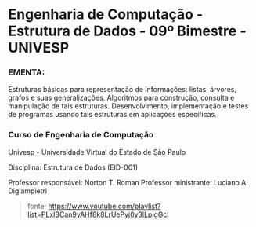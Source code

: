 # Engenharia de Computação - Estrutura de Dados - 09º Bimestre - UNIVESP

### EMENTA:
Estruturas básicas para representação de informações: listas, árvores, grafos e suas generalizações. Algoritmos para construção, consulta e manipulação de tais estruturas. Desenvolvimento, implementação e testes de programas usando tais estruturas em aplicações específicas.

### Curso de Engenharia de Computação
Univesp - Universidade Virtual do Estado de São Paulo

Disciplina: Estrutura de Dados (EID-001)

Professor responsável: Norton T. Roman 
Professor ministrante: Luciano A. Digiampietri


> fonte: https://www.youtube.com/playlist?list=PLxI8Can9yAHf8k8LrUePyj0y3lLpigGcl
